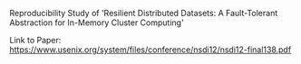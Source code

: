 Reproducibility Study of 'Resilient Distributed Datasets: A Fault-Tolerant Abstraction for In-Memory Cluster Computing'

Link to Paper: https://www.usenix.org/system/files/conference/nsdi12/nsdi12-final138.pdf
